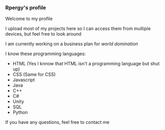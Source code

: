 ### Rpergy's profile
Welcome to my profile

I upload most of my projects here so I can access them from multiple devices, but feel free to look around

I am currently working on a business plan for *world domination*

I know these programming languages:
- HTML (Yes I knnow that HTML isn't a programming language but shut up)
- CSS (Same for CSS)
- Javascript
- Java
- C++
- C#
- Unity
- SQL
- Python

If you have any questions, feel free to contact me

<!--
**Rpergy/Rpergy** is a ✨ _special_ ✨ repository because its `README.md` (this file) appears on your GitHub profile.

Here are some ideas to get you started:

- 🔭 I’m currently working on ...
- 🌱 I’m currently learning ...
- 👯 I’m looking to collaborate on ...
- 🤔 I’m looking for help with ...
- 💬 Ask me about ...
- 📫 How to reach me: ...
- 😄 Pronouns: ...
- ⚡ Fun fact: ...
-->

